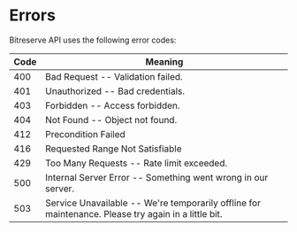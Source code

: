 # Errors

Bitreserve API uses the following error codes:

Code | Meaning
---------- | -------
400 | Bad Request -- Validation failed.
401 | Unauthorized -- Bad credentials.
403 | Forbidden -- Access forbidden.
404 | Not Found -- Object not found.
412 | Precondition Failed
416 | Requested Range Not Satisfiable
429 | Too Many Requests -- Rate limit exceeded.
500 | Internal Server Error -- Something went wrong in our server.
503 | Service Unavailable -- We're temporarily offline for maintenance. Please try again in a little bit.
